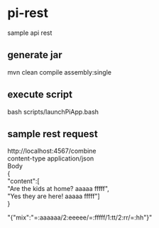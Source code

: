 # pi-rest
sample api rest

## generate jar
mvn clean compile assembly:single

## execute script
bash scripts/launchPiApp.bash

## sample rest request
http://localhost:4567/combine  
content-type application/json  
Body  
{   
"content":[  
    "Are the kids at home? aaaaa fffff",  
    "Yes they are here! aaaaa fffff"]  
}  

"{\"mix\":\"=:aaaaaa/2:eeeee/=:fffff/1:tt/2:rr/=:hh\"}"
